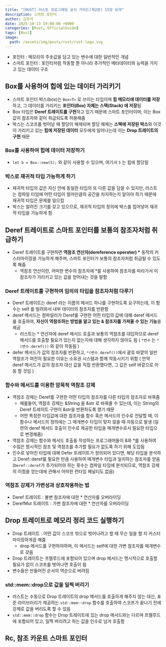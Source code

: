 ```yaml
---
title: "[RUST] 러스트 프로그래밍 공식 가이드(제2판) 15장 요약"
description: 스마트 포인터
author: 김우석
date: 2025-10-13 19:00:00 +0900
categories: [Rust, OfficialGuide]
tags: [Rust]
image:
  path: /assets/img/posts/rust/rust-logo.svg
---
```


- 포인터 : 메모리의 주솟값을 담고 있는 변수에 대한 일반적인 개념
- 스마트 포인터 : 포인터처럼 작동할 뿐 아니라 추가적인 메타데이터와 능력을 가지고 있는 데이터 구조

## Box<T>를 사용하여 힙에 있는 데이터 가리키기
- 스마트 포인터 박스(box)는 `Box<T>` 로 쓰이는 타입이며 **힙 메모리에 데이터를 저장**하고, 그 데이터를 가리키는 **포인터(Box) 자체는 스택(Stack) 에 저장**됨
- Box<T> 타입은 **Deref 트레이트를 구현**하고 있기 때문에 스마트 포인터이며, 이는 Box<T>값이 참조자와 같이 취급되도록 허용해줌
- 박스는 스코프를 벗어날 때 할당이 해제되며 할당 해제는 **스택에 저장된 박스**와 이것이 가리키고 있는 **힙에 저장된 데이터** 모두에게 일어나는데 이는 **Drop 트레이트의 구현** 때문

### Box<T>를 사용하여 힙에 데이터 저장하기
- `let b = Box::new(5);` 와 같이 사용할 수 있으며, 여기서 `5` 는 힙에 할당됨

### 박스로 재귀적 타입 가능하게 하기
- 재귀적 타입의 값은 자신 안에 동일한 타입의 또 다른 값을 담을 수 있지만, 러스트는 컴파일 타임에 어떤 타입이 얼마만큼의 공간을 차지하는지 알아야 하기 때문에 재귀적 타입은 문제를 일으킴
- 박스는 알려진 크기를 갖고 있으므로, 재귀적 타입의 정의에 박스를 집어넣어 재귀적 타입을 가능하게 함

## Deref 트레이트로 스마트 포인터를 보통의 참조자처럼 취급하기
- Deref 트레이트를 구현하면 **역참조 연산자(dereference operator) \*** 동작의 커스터마이징을 가능하게 해주며, 스마트 포인터가 보통의 참조자처럼 취급될 수 있도록 해줌
    - 역참조 연산이란, 어떠한 변수의 참조자에 *를 사용하여 참조자를 따라가서 이 참조자가 가리키고 있는 값을 얻어내는 것을 말함

### Deref 트레이트를 구현하여 임의의 타입을 참조자처럼 다루기
- Deref 트레이트는 deref 라는 이름의 메서드 하나를 구현하도록 요구하는데, 이 함수는 self 를 빌려와서 내부 데이터의 참조자를 반환함
- deref 메서드는 컴파일러가 Deref를 구현한 어떤 타입의 값에 대해 deref 메서드를 호출하여, **자신이 역참조하는 방법을 알고 있는 & 참조자를 가져올 수 있는 기능**을 제공 
    - 러스트는 * 연산자에 deref 메서드 호출과 보통의 역참조를 대입하므로 deref 메서드를 호출할 필요가 있는지 없는지에 대해 생각하지 않아도 됨 ( `*변수` 는 `*(변수.deref())` 와 같이 작동됨 )
- defer 메서드가 값의 참조자를 반환하고, `*(변수.deref())`에서 괄호 바깥의 일반 역참조가 여전히 필요한 이유는 소유권 시스템과 함께 작동시키기 위함 ( 만약 deref 메서드가 값의 참조자 대신 값을 직접 반환했다면, 그 값은 self 바깥으로 이동 할 것임 )

### 함수와 메서드를 이용한 암묵적 역참조 강제
- 역참조 강제는 Deref를 구현한 어떤 타입의 참조자를 다른 타입의 참조자로 바꿔줌
    - 예를들어, 역참조 강제는 &String 을 &str 로 바꿔줄 수 있는데, 이는 String의 Deref 트레이트 구현이 &str을 반환하도록 했기 때문
    - 어떤 특정한 타입값에 대한 참조자를 함수 혹은 메서드의 인수로 전달할 때, 이 함수나 메서드의 정의에는 그 매개변수 타입이 맞지 않을 때 자동으로 발생 (일련의 deref 메서드 호출이 인수로 제공한 타입을 매개변수로서 필요한 타입으로 변경해줌)
- 역참조 강제는 함수와 메서드 호출을 작성하는 프로그래머들이 &와 *를 사용하여 수많은 명시적인 참조 및 역참조를 추가할 필요가 없도록 하기 위해 도입됨
- 인수로 넣어진 타입에 대해 Defer 트레이트가 정의되어 있다면, 해당 타입을 분석하고 Deref::deref를 필요한 만큼 사용하여 매개변수 타입과 일치하는 참조자를 얻음 (`Deref::deref`가 추가되어야 하는 횟수는 컴파일 타임에 분석되므로, 역참조 강제의 이점을 얻는데에 관해서 어떠한 런타임 페널티도 없음)

### 역참조 강제가 가변성과 상호작용하는 법
- Deref 트레이트 : 불변 참조자에 대한 * 연산자를 오버라이딩
- DerefMut 트레이트 : 가변 참조자에 대한 * 연산자를 오버라이딩

## Drop 트레이트로 메모리 정리 코드 실행하기
- Drop 트레이트 : 어떤 값이 스코프 밖으로 벗어나려고 할 때 무슨 일을 할 지 커스터마이징하게끔 해줌
    - drop 메서드를 구현하야하며, 이 메서드는 self에 대한 가변 참조자를 매개변수로 갖음
- Drop 트레이트는 프렐루드에 포함되어 있으며 drop 메서드는 명시적으로 호출할 필요가 없이 스코프를 벗어나면 호출이 됨
- 변수들은 만들어진 순서의 역순으로 버려짐

### std::mem::drop으로 값을 일찍 버리기
- 러스트는 수동으로 Drop 트레이트의 drop 메서드를 호출하게 해주지 않는 대신, 표준 라이브러리가 제공하는 `std::mem::drop` 함수를 호출하여 스코프가 끝나기 전에 강제로 값을 버리도록 할 수 있음 
- `std::mem::drop` 함수는 Drop 트레이트에 있는 drop 메서드와는 다르며 프렐루드에 포함되어 있고, 일찍 버리려고 하는 값을 인수로 넘겨 호출함

## Rc<T>, 참조 카운트 스마트 포인터
